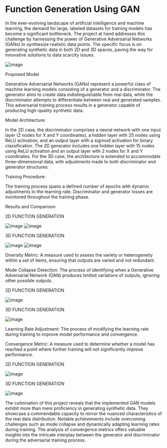 # Function Generation Using GAN 

In the ever-evolving landscape of artificial intelligence and machine learning, the demand for
large, labeled datasets for training models has become a significant bottleneck. The project at
hand addresses this challenge by harnessing the power of Generative Adversarial Networks
(GANs) to synthesize realistic data points. The specific focus is on generating synthetic data in
both 2D and 3D spaces, paving the way for innovative solutions to data scarcity issues.

![image](https://github.com/SakshiGoyal001/FunctionGeneration/assets/100338507/79a0c891-a87b-4905-8aff-1bb6128a5518)

Proposed Model

Generative Adversarial Networks (GANs) represent a powerful class of machine learning
models consisting of a generator and a discriminator. The generator aims to create data
indistinguishable from real data, while the discriminator attempts to differentiate between real
and generated samples. This adversarial training process results in a generator capable of
producing high-quality synthetic data.



Model Architecture:

In the 2D case, the discriminator comprises a neural network with one input layer (2 nodes for
X and Y coordinates), a hidden layer with 25 nodes using ReLU activation, and an output layer
with a sigmoid activation for binary classification. The 2D generator includes one hidden layer
with 15 nodes using ReLU activation and an output layer with 2 nodes for X and Y coordinates.
For the 3D case, the architecture is extended to accommodate three-dimensional data, with
adjustments made to both discriminator and generator structures.


Training Procedure:

The training process spans a defined number of epochs with dynamic adjustments to the
learning rate. Discriminator and generator losses are monitored throughout the training phase.

Results and Comparison

2D FUNCTION GENERATION

![image](https://github.com/SakshiGoyal001/FunctionGeneration/assets/100338507/764b8a3d-1f6b-4241-ac59-2d3e383f988d)
![image](https://github.com/SakshiGoyal001/FunctionGeneration/assets/100338507/12d39c0b-a4ac-4ee8-b267-800b8332da25)

3D FUNCTION GENERATION

![image](https://github.com/SakshiGoyal001/FunctionGeneration/assets/100338507/1939eda4-f0dd-401f-8976-46da8f6d745a)
![image](https://github.com/SakshiGoyal001/FunctionGeneration/assets/100338507/5075d4ba-8098-4f9e-8a02-1c25f5fac051)

Diversity Metric: A measure used to assess the variety or heterogeneity within a set of items, ensuring that outputs are varied and not redundant.

Mode Collapse Detection: The process of identifying when a Generative Adversarial Network (GAN) produces limited variations of outputs, ignoring other possible outputs.

2D FUNCTION GENERATION

![image](https://github.com/SakshiGoyal001/FunctionGeneration/assets/100338507/46b36111-aa1f-456e-84bb-fc11b7243a6e)

3D FUNCTION GENERATION

![image](https://github.com/SakshiGoyal001/FunctionGeneration/assets/100338507/6a8308ad-6b3a-452e-97d8-c8da976047f3)

Learning Rate Adjustment: The process of modifying the learning rate during training to improve model performance and convergence.

Convergence Metric: A measure used to determine whether a model has reached a point where further training will not significantly improve performance.

2D FUNCTION GENERATION

![image](https://github.com/SakshiGoyal001/FunctionGeneration/assets/100338507/4c063cbe-f9e8-4346-9d0a-eace266b70ef)

3D FUNCTION GENERATION

![image](https://github.com/SakshiGoyal001/FunctionGeneration/assets/100338507/b6459400-8128-412b-8bcd-492c1d859e1b)

The culmination of this project reveals that the implemented GAN models exhibit more than
mere proficiency in generating synthetic data. They showcase a commendable capacity to
mirror the nuanced characteristics of the real data distribution. Notable achievements include
overcoming challenges such as mode collapse and dynamically adapting learning rates during training.
The analysis of convergence metrics offers valuable insights into the intricate interplay between the generator and discriminator during the adversarial training process.




